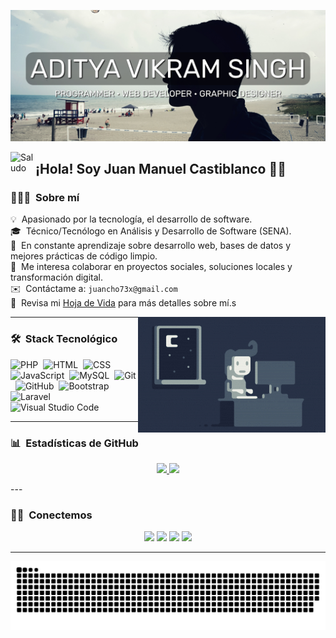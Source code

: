 ![Juan Developer Banner](https://raw.githubusercontent.com/AVS1508/AVS1508/master/assets/Aditya%20Vikram%20Singh%20Banner.jpg)

<img alt="Saludo" src="./assets/Hand%20Wave.gif" width='40' align="left"/><h2>¡Hola! Soy Juan Manuel Castiblanco 👨‍💻</h2>

### 👨🏻‍💻 &nbsp;Sobre mí

💡 &nbsp;Apasionado por la tecnología, el desarrollo de software.\
🎓 &nbsp;Técnico/Tecnólogo en Análisis y Desarrollo de Software (SENA).\
🌱 &nbsp;En constante aprendizaje sobre desarrollo web, bases de datos y mejores prácticas de código limpio.\
💬 &nbsp;Me interesa colaborar en proyectos sociales, soluciones locales y transformación digital.\
✉️ &nbsp;Contáctame a: `juancho73x@gmail.com`\
📄 &nbsp;Revisa mi [Hoja de Vida](https://link-a-tu-cv.com) para más detalles sobre mí.s

<img alt="Coding de noche" src="https://raw.githubusercontent.com/AVS1508/AVS1508/master/assets/Night-Coding.gif" align="right"/>

---

### 🛠 &nbsp;Stack Tecnológico

![PHP](https://img.shields.io/badge/-PHP-05122A?style=flat&logo=php&logoColor=8892BF)&nbsp;
![HTML](https://img.shields.io/badge/-HTML-05122A?style=flat&logo=HTML5)&nbsp;
![CSS](https://img.shields.io/badge/-CSS-05122A?style=flat&logo=CSS3&logoColor=1572B6)&nbsp;
![JavaScript](https://img.shields.io/badge/-JavaScript-05122A?style=flat&logo=javascript)&nbsp;
![MySQL](https://img.shields.io/badge/-MySQL-05122A?style=flat&logo=mysql)&nbsp;
![Git](https://img.shields.io/badge/-Git-05122A?style=flat&logo=git)&nbsp;
![GitHub](https://img.shields.io/badge/-GitHub-05122A?style=flat&logo=github)&nbsp;
![Bootstrap](https://img.shields.io/badge/-Bootstrap-05122A?style=flat&logo=bootstrap)\
![Laravel](https://img.shields.io/badge/-Laravel-05122A?style=flat&logo=laravel)&nbsp;
![Visual Studio Code](https://img.shields.io/badge/-VS%20Code-05122A?style=flat&logo=visual-studio-code)&nbsp;

---

### 📊 &nbsp;Estadísticas de GitHub

<p align="center">
<a href="https://github.com/AVS1508">
  <img height="180em" src="https://github-readme-stats-eight-theta.vercel.app/api?username=AVS1508&show_icons=true&theme=algolia&include_all_commits=true&count_private=true"/>
  <img height="180em" src="https://github-readme-stats-eight-theta.vercel.app/api/top-langs/?username=AVS1508&layout=compact&langs_count=8&theme=algolia"/>
</a>
</p>
---

### 🤝🏻 &nbsp;Conectemos

<p align="center">
<a href="https://www.linkedin.com/in/juan-dev/"><img src="https://img.shields.io/badge/-LinkedIn-0077B5?style=flat&logo=linkedin&logoColor=white"/></a>
<a href="mailto:juan.dev@email.com"><img src="https://img.shields.io/badge/-juan.dev@email.com-D14836?style=flat&logo=gmail&logoColor=white"/></a>
<a href="https://github.com/juanusuario"><img src="https://img.shields.io/badge/-GitHub-181717?style=flat&logo=github&logoColor=white"/></a>
<a href="https://tuportafolio.netlify.app"><img src="https://img.shields.io/badge/-Portafolio%20Web-3423A6?style=flat&logo=Google-Chrome&logoColor=white"/></a>
</p>

---
<p align="center">
  <img  src="https://raw.githubusercontent.com/Elanza-48/Elanza-48/main/resources/img/github-contribution-grid-snake.svg"
    alt="example" />
</p>



